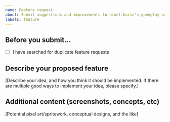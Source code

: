 ```yaml
---
name: Feature request
about: Submit suggestions and improvements to pixel.horse's gameplay or internals.
labels: feature
---
```


<!-- If you're able to implement the feature you're submitting, feel free to link to a related pull request in the comments! -->

## Before you submit...

<!-- Place an x within the brackets to denote you've completed the checklist item -->

  - [ ] I have searched for duplicate feature requests

## Describe your proposed feature

[Describe your idea, and how you think it should be implemented. If there are multiple good ways to implement your idea, please specify.]

## Additional content (screenshots, concepts, etc)

[Potential pixel art/spritework, conceptual designs, and the like]
